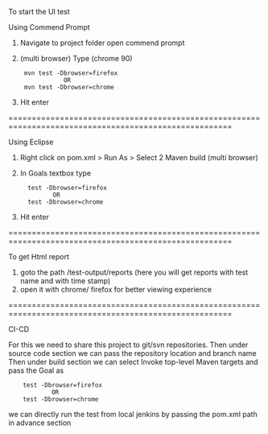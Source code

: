To start the UI test

Using Commend Prompt

1. Navigate to project folder open commend prompt 

2. (multi browser)  Type (chrome 90) 

        mvn test -Dbrowser=firefox
                   OR
        mvn test -Dbrowser=chrome   
        
3. Hit enter

======================================================================================================

Using Eclipse 

1. Right click on pom.xml > Run As > Select 2 Maven build
(multi browser)
2. In Goals textbox  type

		 test -Dbrowser=firefox 
		        OR
		 test -Dbrowser=chrome  
		
3. Hit enter

======================================================================================================

To get Html report 

1. goto the path /test-output/reports (here you will get reports with test name and with time stamp)
2. open it with chrome/ firefox for better viewing experience 

======================================================================================================

CI-CD 

For this we need to share this project to git/svn repositories.
Then under source code section we can pass the repository location and branch name
Then under build section we can select Invoke top-level Maven targets and pass the Goal as 

		test -Dbrowser=firefox 
		        OR
		test -Dbrowser=chrome 
                                                                                           
we can directly run the test from local jenkins by passing the pom.xml path in advance section                                                                                         
                                                                                          


